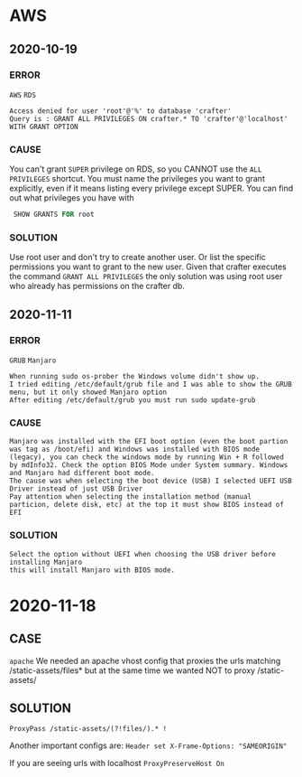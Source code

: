 # AWS

## 2020-10-19
### ERROR
`AWS` `RDS`
```
Access denied for user 'root'@'%' to database 'crafter'
Query is : GRANT ALL PRIVILEGES ON crafter.* TO 'crafter'@'localhost'
WITH GRANT OPTION
```

### CAUSE
You can't grant `SUPER` privilege on RDS, so you CANNOT use the `ALL PRIVILEGES` shortcut.
You must name the privileges you want to grant explicitly, even if it means listing every privilege except SUPER.
You can find out what privileges you have with
```sql
 SHOW GRANTS FOR root
```

### SOLUTION
Use root user and don't try to create another user. Or list the specific permissions you want to grant to the new user.
Given that crafter executes the command `GRANT ALL PRIVILEGES` the only solution was using root user who already has permissions
on the crafter db.

## 2020-11-11
### ERROR
`GRUB` `Manjaro`

```
When running sudo os-prober the Windows volume didn't show up.
I tried editing /etc/default/grub file and I was able to show the GRUB menu, but it only showed Manjaro option
After editing /etc/default/grub you must run sudo update-grub
```

### CAUSE
```
Manjaro was installed with the EFI boot option (even the boot partion was tag as /boot/efi) and Windows was installed with BIOS mode (legacy), you can check the windows mode by running Win + R followed by mdInfo32. Check the option BIOS Mode under System summary. Windows and Manjaro had different boot mode.
The cause was when selecting the boot device (USB) I selected UEFI USB Driver instead of just USB Driver
Pay attention when selecting the installation method (manual particion, delete disk, etc) at the top it must show BIOS instead of EFI
```

### SOLUTION
```
Select the option without UEFI when choosing the USB driver before installing Manjaro
this will install Manjaro with BIOS mode.
```

# 2020-11-18
## CASE
`apache`
We needed an apache vhost config that proxies the urls matching /static-assets/files* but at the same time we wanted NOT to proxy /static-assets/<anything different than files>
## SOLUTION
`ProxyPass /static-assets/(?!files/).* !`
 
 Another important configs are:
 `Header set X-Frame-Options: "SAMEORIGIN"`
 
 If you are seeing urls with localhost
 `ProxyPreserveHost On`
 
 

